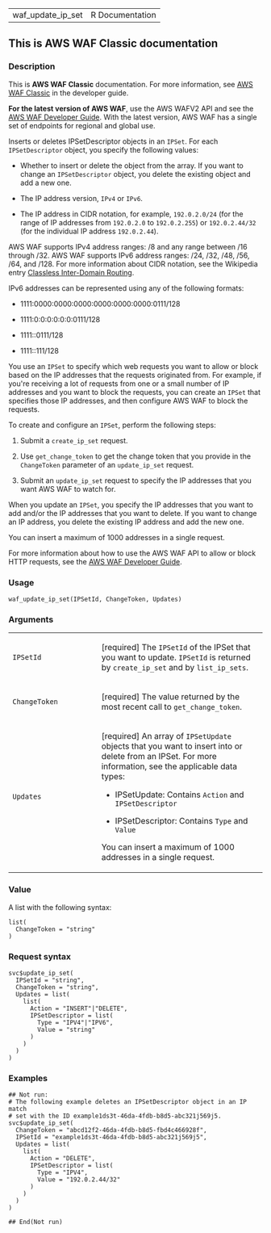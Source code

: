 <table style="width: 100%;">
<tbody>
<tr class="odd">
<td>waf_update_ip_set</td>
<td style="text-align: right;">R Documentation</td>
</tr>
</tbody>
</table>

## This is AWS WAF Classic documentation

### Description

This is **AWS WAF Classic** documentation. For more information, see
[AWS WAF
Classic](https://docs.aws.amazon.com/waf/latest/developerguide/classic-waf-chapter.html)
in the developer guide.

**For the latest version of AWS WAF**, use the AWS WAFV2 API and see the
[AWS WAF Developer
Guide](https://docs.aws.amazon.com/waf/latest/developerguide/waf-chapter.html).
With the latest version, AWS WAF has a single set of endpoints for
regional and global use.

Inserts or deletes IPSetDescriptor objects in an `IPSet`. For each
`IPSetDescriptor` object, you specify the following values:

-   Whether to insert or delete the object from the array. If you want
    to change an `IPSetDescriptor` object, you delete the existing
    object and add a new one.

-   The IP address version, `IPv4` or `IPv6`.

-   The IP address in CIDR notation, for example, `⁠192.0.2.0/24⁠` (for
    the range of IP addresses from `⁠192.0.2.0⁠` to `⁠192.0.2.255⁠`) or
    `⁠192.0.2.44/32⁠` (for the individual IP address `⁠192.0.2.44⁠`).

AWS WAF supports IPv4 address ranges: /8 and any range between /16
through /32. AWS WAF supports IPv6 address ranges: /24, /32, /48, /56,
/64, and /128. For more information about CIDR notation, see the
Wikipedia entry [Classless Inter-Domain
Routing](https://en.wikipedia.org/wiki/Classless_Inter-Domain_Routing).

IPv6 addresses can be represented using any of the following formats:

-   1111:0000:0000:0000:0000:0000:0000:0111/128

-   1111:0:0:0:0:0:0:0111/128

-   1111::0111/128

-   1111::111/128

You use an `IPSet` to specify which web requests you want to allow or
block based on the IP addresses that the requests originated from. For
example, if you're receiving a lot of requests from one or a small
number of IP addresses and you want to block the requests, you can
create an `IPSet` that specifies those IP addresses, and then configure
AWS WAF to block the requests.

To create and configure an `IPSet`, perform the following steps:

1.  Submit a `create_ip_set` request.

2.  Use `get_change_token` to get the change token that you provide in
    the `ChangeToken` parameter of an `update_ip_set` request.

3.  Submit an `update_ip_set` request to specify the IP addresses that
    you want AWS WAF to watch for.

When you update an `IPSet`, you specify the IP addresses that you want
to add and/or the IP addresses that you want to delete. If you want to
change an IP address, you delete the existing IP address and add the new
one.

You can insert a maximum of 1000 addresses in a single request.

For more information about how to use the AWS WAF API to allow or block
HTTP requests, see the [AWS WAF Developer
Guide](https://docs.aws.amazon.com/waf/latest/developerguide/).

### Usage

    waf_update_ip_set(IPSetId, ChangeToken, Updates)

### Arguments

<table>
<colgroup>
<col style="width: 35%" />
<col style="width: 65%" />
</colgroup>
<tbody>
<tr class="odd">
<td><code id="waf_update_ip_set_:_IPSetId">IPSetId</code></td>
<td><p>[required] The <code>IPSetId</code> of the IPSet that you want to
update. <code>IPSetId</code> is returned by <code>create_ip_set</code>
and by <code>list_ip_sets</code>.</p></td>
</tr>
<tr class="even">
<td><code id="waf_update_ip_set_:_ChangeToken">ChangeToken</code></td>
<td><p>[required] The value returned by the most recent call to
<code>get_change_token</code>.</p></td>
</tr>
<tr class="odd">
<td><code id="waf_update_ip_set_:_Updates">Updates</code></td>
<td><p>[required] An array of <code>IPSetUpdate</code> objects that you
want to insert into or delete from an IPSet. For more information, see
the applicable data types:</p>
<ul>
<li><p>IPSetUpdate: Contains <code>Action</code> and
<code>IPSetDescriptor</code></p></li>
<li><p>IPSetDescriptor: Contains <code>Type</code> and
<code>Value</code></p></li>
</ul>
<p>You can insert a maximum of 1000 addresses in a single
request.</p></td>
</tr>
</tbody>
</table>

### Value

A list with the following syntax:

    list(
      ChangeToken = "string"
    )

### Request syntax

    svc$update_ip_set(
      IPSetId = "string",
      ChangeToken = "string",
      Updates = list(
        list(
          Action = "INSERT"|"DELETE",
          IPSetDescriptor = list(
            Type = "IPV4"|"IPV6",
            Value = "string"
          )
        )
      )
    )

### Examples

    ## Not run: 
    # The following example deletes an IPSetDescriptor object in an IP match
    # set with the ID example1ds3t-46da-4fdb-b8d5-abc321j569j5.
    svc$update_ip_set(
      ChangeToken = "abcd12f2-46da-4fdb-b8d5-fbd4c466928f",
      IPSetId = "example1ds3t-46da-4fdb-b8d5-abc321j569j5",
      Updates = list(
        list(
          Action = "DELETE",
          IPSetDescriptor = list(
            Type = "IPV4",
            Value = "192.0.2.44/32"
          )
        )
      )
    )

    ## End(Not run)
